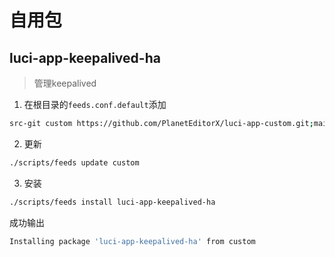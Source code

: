 # 自用包

## luci-app-keepalived-ha
> 管理keepalived
1. 在根目录的`feeds.conf.default`添加
```bash
src-git custom https://github.com/PlanetEditorX/luci-app-custom.git;main
```
2. 更新
```bash
./scripts/feeds update custom
```

3. 安装
```bash
./scripts/feeds install luci-app-keepalived-ha
```
成功输出
```bash
Installing package 'luci-app-keepalived-ha' from custom
```